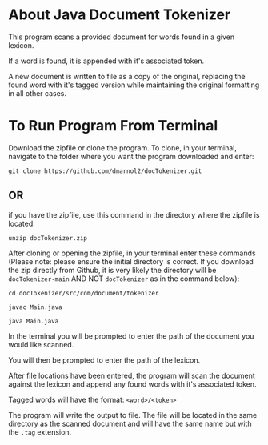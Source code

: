 # About Java Document Tokenizer
This program scans a provided document for words found in a given lexicon.

If a word is found, it is appended with it's associated token.

A new document is written to file as a copy of the original, replacing the found word with it's tagged version while maintaining the original formatting in all other cases.

# To Run Program From Terminal

Download the zipfile or clone the program. To clone, in your terminal, navigate to the folder where you want the program downloaded and enter:

`git clone https://github.com/dmarnol2/docTokenizer.git`

## OR 

if you have the zipfile, use this command in the directory where the zipfile is located. 

`unzip docTokenizer.zip`

After cloning or opening the zipfile, in your terminal enter these commands (Please note: please ensure the initial directory is correct. If you download the zip directly from Github, it is very likely the directory will be `docTokenizer-main` AND NOT `docTokenizer` as in the command below):

`cd docTokenizer/src/com/document/tokenizer` 

`javac Main.java`

`java Main.java`


In the terminal you will be prompted to enter the path of the document you would like scanned.

You will then be prompted to enter the path of the lexicon.

After file locations have been entered, the program will scan the document against the lexicon and append any found words with it's associated token.

Tagged words will have the format: `<word>/<token>`

The program will write the output to file. The file will be located in the same directory as the scanned document and will have the same name but with the `.tag` extension.
